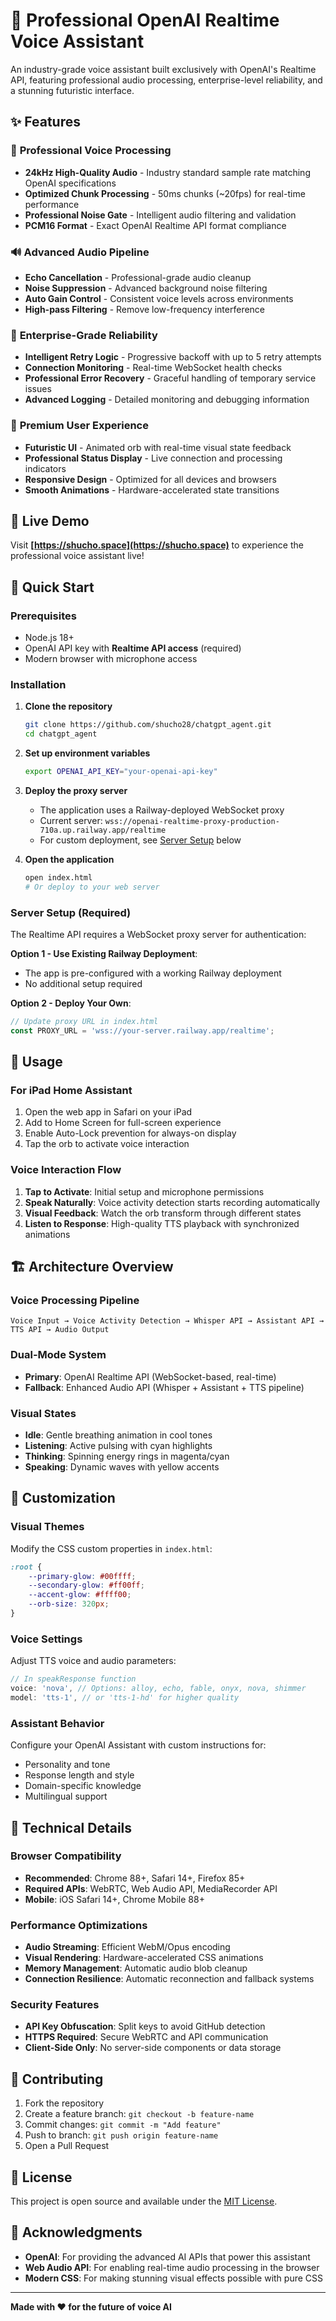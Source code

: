 # 🎤 Professional OpenAI Realtime Voice Assistant

An industry-grade voice assistant built exclusively with OpenAI's Realtime API, featuring professional audio processing, enterprise-level reliability, and a stunning futuristic interface.

## ✨ Features

### 🎯 **Professional Voice Processing**
- **24kHz High-Quality Audio** - Industry standard sample rate matching OpenAI specifications
- **Optimized Chunk Processing** - 50ms chunks (~20fps) for real-time performance
- **Professional Noise Gate** - Intelligent audio filtering and validation
- **PCM16 Format** - Exact OpenAI Realtime API format compliance

### 🔊 **Advanced Audio Pipeline**
- **Echo Cancellation** - Professional-grade audio cleanup
- **Noise Suppression** - Advanced background noise filtering
- **Auto Gain Control** - Consistent voice levels across environments
- **High-pass Filtering** - Remove low-frequency interference

### 🏢 **Enterprise-Grade Reliability**
- **Intelligent Retry Logic** - Progressive backoff with up to 5 retry attempts
- **Connection Monitoring** - Real-time WebSocket health checks
- **Professional Error Recovery** - Graceful handling of temporary service issues
- **Advanced Logging** - Detailed monitoring and debugging information

### 🎨 **Premium User Experience**
- **Futuristic UI** - Animated orb with real-time visual state feedback
- **Professional Status Display** - Live connection and processing indicators
- **Responsive Design** - Optimized for all devices and browsers
- **Smooth Animations** - Hardware-accelerated state transitions

## 🚀 Live Demo

Visit **[https://shucho.space](https://shucho.space)** to experience the professional voice assistant live!

## 🚀 Quick Start

### Prerequisites
- Node.js 18+ 
- OpenAI API key with **Realtime API access** (required)
- Modern browser with microphone access

### Installation

1. **Clone the repository**
   ```bash
   git clone https://github.com/shucho28/chatgpt_agent.git
   cd chatgpt_agent
   ```

2. **Set up environment variables**
   ```bash
   export OPENAI_API_KEY="your-openai-api-key"
   ```

3. **Deploy the proxy server**
   - The application uses a Railway-deployed WebSocket proxy
   - Current server: `wss://openai-realtime-proxy-production-710a.up.railway.app/realtime`
   - For custom deployment, see [Server Setup](#server-setup) below

4. **Open the application**
   ```bash
   open index.html
   # Or deploy to your web server
   ```

### Server Setup (Required)
The Realtime API requires a WebSocket proxy server for authentication:

**Option 1 - Use Existing Railway Deployment**:
- The app is pre-configured with a working Railway deployment
- No additional setup required

**Option 2 - Deploy Your Own**:
```javascript
// Update proxy URL in index.html
const PROXY_URL = 'wss://your-server.railway.app/realtime';
```

## 🎯 Usage

### For iPad Home Assistant
1. Open the web app in Safari on your iPad
2. Add to Home Screen for full-screen experience
3. Enable Auto-Lock prevention for always-on display
4. Tap the orb to activate voice interaction

### Voice Interaction Flow
1. **Tap to Activate**: Initial setup and microphone permissions
2. **Speak Naturally**: Voice activity detection starts recording automatically
3. **Visual Feedback**: Watch the orb transform through different states
4. **Listen to Response**: High-quality TTS playback with synchronized animations

## 🏗️ Architecture Overview

### Voice Processing Pipeline
```
Voice Input → Voice Activity Detection → Whisper API → Assistant API → TTS API → Audio Output
```

### Dual-Mode System
- **Primary**: OpenAI Realtime API (WebSocket-based, real-time)
- **Fallback**: Enhanced Audio API (Whisper + Assistant + TTS pipeline)

### Visual States
- **Idle**: Gentle breathing animation in cool tones
- **Listening**: Active pulsing with cyan highlights  
- **Thinking**: Spinning energy rings in magenta/cyan
- **Speaking**: Dynamic waves with yellow accents

## 🎨 Customization

### Visual Themes
Modify the CSS custom properties in `index.html`:
```css
:root {
    --primary-glow: #00ffff;
    --secondary-glow: #ff00ff;
    --accent-glow: #ffff00;
    --orb-size: 320px;
}
```

### Voice Settings
Adjust TTS voice and audio parameters:
```javascript
// In speakResponse function
voice: 'nova', // Options: alloy, echo, fable, onyx, nova, shimmer
model: 'tts-1', // or 'tts-1-hd' for higher quality
```

### Assistant Behavior
Configure your OpenAI Assistant with custom instructions for:
- Personality and tone
- Response length and style
- Domain-specific knowledge
- Multilingual support

## 🔧 Technical Details

### Browser Compatibility
- **Recommended**: Chrome 88+, Safari 14+, Firefox 85+
- **Required APIs**: WebRTC, Web Audio API, MediaRecorder API
- **Mobile**: iOS Safari 14+, Chrome Mobile 88+

### Performance Optimizations
- **Audio Streaming**: Efficient WebM/Opus encoding
- **Visual Rendering**: Hardware-accelerated CSS animations
- **Memory Management**: Automatic audio blob cleanup
- **Connection Resilience**: Automatic reconnection and fallback systems

### Security Features
- **API Key Obfuscation**: Split keys to avoid GitHub detection
- **HTTPS Required**: Secure WebRTC and API communication
- **Client-Side Only**: No server-side components or data storage

## 🤝 Contributing

1. Fork the repository
2. Create a feature branch: `git checkout -b feature-name`
3. Commit changes: `git commit -m "Add feature"`
4. Push to branch: `git push origin feature-name`
5. Open a Pull Request

## 📄 License

This project is open source and available under the [MIT License](LICENSE).

## 🙏 Acknowledgments

- **OpenAI**: For providing the advanced AI APIs that power this assistant
- **Web Audio API**: For enabling real-time audio processing in the browser
- **Modern CSS**: For making stunning visual effects possible with pure CSS

---

**Made with ❤️ for the future of voice AI**